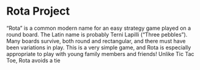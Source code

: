 # Rota Project
“Rota” is a common modern name for an easy strategy game played  on a round board. The Latin name is probably Terni Lapilli (“Three  pebbles”). Many boards survive, both round and rectangular, and  there must have been variations in play.  This is a very simple game, and Rota is especially appropriate to play  with young family members and friends! Unlike Tic Tac Toe, Rota  avoids a tie
